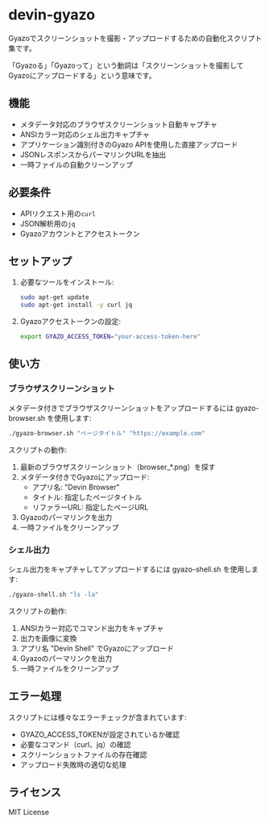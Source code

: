 # devin-gyazo

Gyazoでスクリーンショットを撮影・アップロードするための自動化スクリプト集です。

「Gyazoる」「Gyazoって」という動詞は「スクリーンショットを撮影してGyazoにアップロードする」という意味です。

## 機能

- メタデータ対応のブラウザスクリーンショット自動キャプチャ
- ANSIカラー対応のシェル出力キャプチャ
- アプリケーション識別付きのGyazo APIを使用した直接アップロード
- JSONレスポンスからパーマリンクURLを抽出
- 一時ファイルの自動クリーンアップ

## 必要条件

- APIリクエスト用の`curl`
- JSON解析用の`jq`
- Gyazoアカウントとアクセストークン

## セットアップ

1. 必要なツールをインストール:
   ```bash
   sudo apt-get update
   sudo apt-get install -y curl jq
   ```

2. Gyazoアクセストークンの設定:
   ```bash
   export GYAZO_ACCESS_TOKEN="your-access-token-here"
   ```

## 使い方

### ブラウザスクリーンショット

メタデータ付きでブラウザスクリーンショットをアップロードするには gyazo-browser.sh を使用します:

```bash
./gyazo-browser.sh "ページタイトル" "https://example.com"
```

スクリプトの動作:
1. 最新のブラウザスクリーンショット（browser_*.png）を探す
2. メタデータ付きでGyazoにアップロード:
   - アプリ名: "Devin Browser"
   - タイトル: 指定したページタイトル
   - リファラーURL: 指定したページURL
3. Gyazoのパーマリンクを出力
4. 一時ファイルをクリーンアップ

### シェル出力

シェル出力をキャプチャしてアップロードするには gyazo-shell.sh を使用します:

```bash
./gyazo-shell.sh "ls -la"
```

スクリプトの動作:
1. ANSIカラー対応でコマンド出力をキャプチャ
2. 出力を画像に変換
3. アプリ名 "Devin Shell" でGyazoにアップロード
4. Gyazoのパーマリンクを出力
5. 一時ファイルをクリーンアップ

## エラー処理

スクリプトには様々なエラーチェックが含まれています:
- GYAZO_ACCESS_TOKENが設定されているか確認
- 必要なコマンド（curl、jq）の確認
- スクリーンショットファイルの存在確認
- アップロード失敗時の適切な処理

## ライセンス

MIT License
